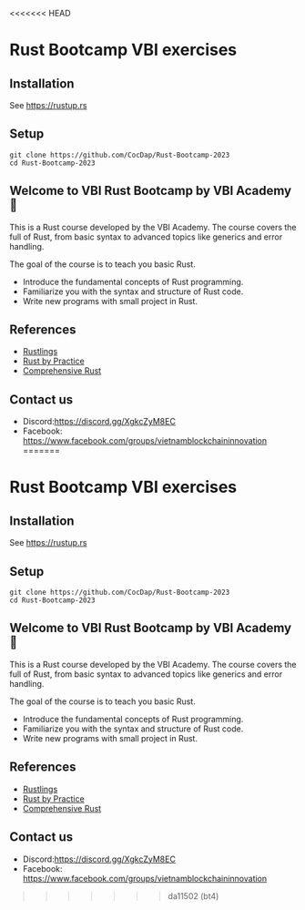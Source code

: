 <<<<<<< HEAD
# Rust Bootcamp VBI  exercises

## Installation

See https://rustup.rs

## Setup

```
git clone https://github.com/CocDap/Rust-Bootcamp-2023
cd Rust-Bootcamp-2023
```
## Welcome to VBI Rust Bootcamp by VBI Academy  🦀 

This is a Rust course developed by the VBI Academy. The course covers the full of Rust, from basic syntax to advanced topics like generics and error handling. 

The goal of the course is to teach you basic Rust. 

+ Introduce the fundamental concepts of Rust programming.
+ Familiarize you with the syntax and structure of Rust code.
+ Write new programs with small project in Rust.

## References
+ [Rustlings](https://github.com/rust-lang/rustlings)
+ [Rust by Practice](https://practice.rs/why-exercise.html)
+ [Comprehensive Rust](https://google.github.io/comprehensive-rust/exercises/concurrency/morning.html)

## Contact us
+ Discord:https://discord.gg/XgkcZyM8EC
+ Facebook: https://www.facebook.com/groups/vietnamblockchaininnovation
=======
# Rust Bootcamp VBI  exercises

## Installation

See https://rustup.rs

## Setup

```
git clone https://github.com/CocDap/Rust-Bootcamp-2023
cd Rust-Bootcamp-2023
```
## Welcome to VBI Rust Bootcamp by VBI Academy  🦀 

This is a Rust course developed by the VBI Academy. The course covers the full of Rust, from basic syntax to advanced topics like generics and error handling. 

The goal of the course is to teach you basic Rust. 

+ Introduce the fundamental concepts of Rust programming.
+ Familiarize you with the syntax and structure of Rust code.
+ Write new programs with small project in Rust.

## References
+ [Rustlings](https://github.com/rust-lang/rustlings)
+ [Rust by Practice](https://practice.rs/why-exercise.html)
+ [Comprehensive Rust](https://google.github.io/comprehensive-rust/exercises/concurrency/morning.html)

## Contact us
+ Discord:https://discord.gg/XgkcZyM8EC
+ Facebook: https://www.facebook.com/groups/vietnamblockchaininnovation
>>>>>>> da11502 (bt4)
